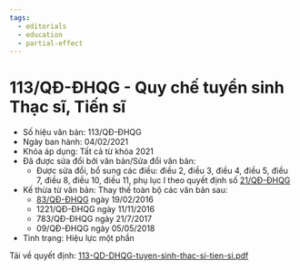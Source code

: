 ```yaml
---
tags:
  - editorials
  - education
  - partial-effect
---
```

# 113/QĐ-ĐHQG - Quy chế tuyển sinh Thạc sĩ, Tiến sĩ

- Số hiệu văn bản: 113/QĐ-ĐHQG
- Ngày ban hành: 04/02/2021
- Khóa áp dụng: Tất cả từ khóa 2021
- Đã được sửa đổi bởi văn bản/Sửa đổi văn bản:
    - Được sửa đổi, bổ sung các điều: điều 2, điều 3, điều 4, điều 5, điều 7, điều 8, điều 10, điều 11, phụ lục I theo quyết định số [21/QĐ-ĐHQG](21-QD-DHQG.md)
- Kế thừa từ văn bản: Thay thế toàn bộ các văn bản sau:
    - [83/QĐ-ĐHQG](83-QD-DHQG.md) ngày 19/02/2016
    - 1221/QĐ-ĐHQG ngày 11/11/2016
    - 783/QĐ-ĐHQG ngày 21/7/2017
    - 09/QĐ-ĐHQG ngày 05/05/2018
- Tình trạng: Hiệu lực một phần

Tải về quyết định: [113-QD-DHQG-tuyen-sinh-thac-si-tien-si.pdf](../files/2023QuyDinhMaster/113-QD-DHQG-tuyen-sinh-thac-si-tien-si.pdf)